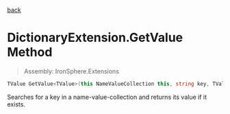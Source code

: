 ﻿

[back](/IronSphere.Extensions/types/DictionaryExtension)

# DictionaryExtension.GetValue Method

> Assembly: IronSphere.Extensions

```csharp
TValue GetValue<TValue>(this NameValueCollection this, string key, TValue fallback = default);
```

Searches for a key in a name-value-collection and returns its value if it exists.

 